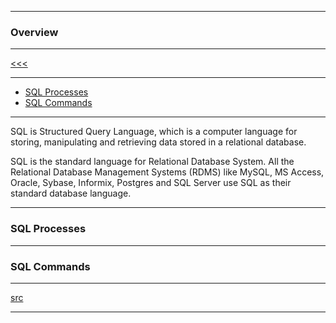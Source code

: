 
---

### Overview

---

[<<<](https://github.com/ttltrk/DB/blob/master/SQL/DOC/BSqlM/BSqlM.MD)

---

* <a href="#01">SQL Processes</a>
* <a href="#02">SQL Commands</a>

---

SQL is Structured Query Language, which is a computer language for storing, manipulating and retrieving data stored in a relational 
database.

SQL is the standard language for Relational Database System. All the Relational Database Management Systems (RDMS) like MySQL, MS Access, 
Oracle, Sybase, Informix, Postgres and SQL Server use SQL as their standard database language.

---

<h3 id="01">SQL Processes</h3>

---

<h3 id="02">SQL Commands</h3>

---

[src](https://www.tutorialspoint.com/sql/sql-overview.htm)

---
